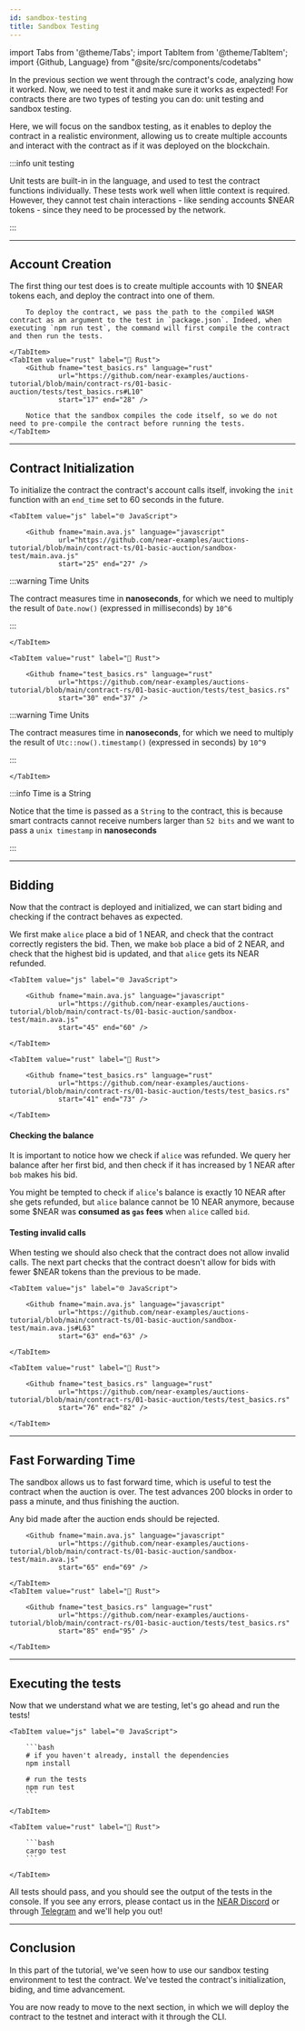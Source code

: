 ```yaml
---
id: sandbox-testing
title: Sandbox Testing
---
```


import Tabs from '@theme/Tabs';
import TabItem from '@theme/TabItem';
import {Github, Language} from "@site/src/components/codetabs"

In the previous section we went through the contract's code, analyzing how it worked. Now, we need to test it and make sure it works as expected! For contracts there are two types of testing you can do: unit testing and sandbox testing.

Here, we will focus on the sandbox testing, as it enables to deploy the contract in a realistic environment, allowing us to create multiple accounts and interact with the contract as if it was deployed on the blockchain.

:::info unit testing

Unit tests are built-in in the language, and used to test the contract functions individually. These tests work well when little context is required. However, they cannot test chain interactions - like sending accounts $NEAR tokens - since they need to be processed by the network.

:::

---

## Account Creation

The first thing our test does is to create multiple accounts with 10 $NEAR tokens each, and deploy the contract into one of them.

<Tabs groupId="code-tabs">
    <TabItem value="js" label="🌐 JavaScript">
        <Github fname="main.ava.js" language="javascript"
                url="https://github.com/near-examples/auctions-tutorial/blob/main/contract-ts/01-basic-auction/sandbox-test/main.ava.js#L12"
                start="12" end="22" />
        
        To deploy the contract, we pass the path to the compiled WASM contract as an argument to the test in `package.json`. Indeed, when executing `npm run test`, the command will first compile the contract and then run the tests.

    </TabItem>
    <TabItem value="rust" label="🦀 Rust">
        <Github fname="test_basics.rs" language="rust"
                url="https://github.com/near-examples/auctions-tutorial/blob/main/contract-rs/01-basic-auction/tests/test_basics.rs#L10"
                start="17" end="28" />

        Notice that the sandbox compiles the code itself, so we do not need to pre-compile the contract before running the tests.
    </TabItem>
</Tabs>

---

## Contract Initialization

To initialize the contract the contract's account calls itself, invoking the `init` function with an `end_time` set to 60 seconds in the future.

<Tabs groupId="code-tabs">

    <TabItem value="js" label="🌐 JavaScript">

        <Github fname="main.ava.js" language="javascript"
                url="https://github.com/near-examples/auctions-tutorial/blob/main/contract-ts/01-basic-auction/sandbox-test/main.ava.js"
                start="25" end="27" />

:::warning Time Units

The contract measures time in **nanoseconds**, for which we need to multiply the result of `Date.now()` (expressed in milliseconds) by `10^6`

:::

    </TabItem>

    <TabItem value="rust" label="🦀 Rust">

        <Github fname="test_basics.rs" language="rust"
                url="https://github.com/near-examples/auctions-tutorial/blob/main/contract-rs/01-basic-auction/tests/test_basics.rs"
                start="30" end="37" />

:::warning Time Units

The contract measures time in **nanoseconds**, for which we need to multiply the result of `Utc::now().timestamp()` (expressed in seconds) by `10^9`

:::

    </TabItem>
</Tabs>

:::info Time is a String

Notice that the time is passed as a `String` to the contract, this is because smart contracts cannot receive numbers larger than `52 bits` and we want to pass a `unix timestamp` in **nanoseconds**

:::

---

## Bidding

Now that the contract is deployed and initialized, we can start biding and checking if the contract behaves as expected.

We first make `alice` place a bid of 1 NEAR, and check that the contract correctly registers the bid. Then, we make `bob` place a bid of 2 NEAR, and check that the highest bid is updated, and that `alice` gets its NEAR refunded.

<Tabs groupId="code-tabs">

    <TabItem value="js" label="🌐 JavaScript">

        <Github fname="main.ava.js" language="javascript"
                url="https://github.com/near-examples/auctions-tutorial/blob/main/contract-ts/01-basic-auction/sandbox-test/main.ava.js"
                start="45" end="60" />

    </TabItem>

    <TabItem value="rust" label="🦀 Rust">

        <Github fname="test_basics.rs" language="rust"
                url="https://github.com/near-examples/auctions-tutorial/blob/main/contract-rs/01-basic-auction/tests/test_basics.rs"
                start="41" end="73" />

    </TabItem>

</Tabs>

#### Checking the balance
It is important to notice how we check if `alice` was refunded. We query her balance after her first bid, and then check if it has increased by 1 NEAR after `bob` makes his bid. 

You might be tempted to check if `alice`'s balance is exactly 10 NEAR after she gets refunded, but `alice` balance cannot be 10 NEAR anymore, because some $NEAR was **consumed as `gas` fees** when `alice` called `bid`.

#### Testing invalid calls

When testing we should also check that the contract does not allow invalid calls. The next part checks that the contract doesn't allow for bids with fewer $NEAR tokens than the previous to be made.

<Tabs groupId="code-tabs">

    <TabItem value="js" label="🌐 JavaScript">

        <Github fname="main.ava.js" language="javascript"
                url="https://github.com/near-examples/auctions-tutorial/blob/main/contract-ts/01-basic-auction/sandbox-test/main.ava.js#L63"
                start="63" end="63" />

    </TabItem>

    <TabItem value="rust" label="🦀 Rust">

        <Github fname="test_basics.rs" language="rust"
                url="https://github.com/near-examples/auctions-tutorial/blob/main/contract-rs/01-basic-auction/tests/test_basics.rs"
                start="76" end="82" />

    </TabItem>

</Tabs>

---

## Fast Forwarding Time
The sandbox allows us to fast forward time, which is useful to test the contract when the auction is over. The test advances 200 blocks in order to pass a minute, and thus finishing the auction.

Any bid made after the auction ends should be rejected.

<Tabs groupId="code-tabs">
    <TabItem value="js" label="🌐 JavaScript">

        <Github fname="main.ava.js" language="javascript"
                url="https://github.com/near-examples/auctions-tutorial/blob/main/contract-ts/01-basic-auction/sandbox-test/main.ava.js"
                start="65" end="69" />

    </TabItem>
    <TabItem value="rust" label="🦀 Rust">

        <Github fname="test_basics.rs" language="rust"
                url="https://github.com/near-examples/auctions-tutorial/blob/main/contract-rs/01-basic-auction/tests/test_basics.rs"
                start="85" end="95" />

    </TabItem>
</Tabs>

---

## Executing the tests 

Now that we understand what we are testing, let's go ahead and run the tests!


<Tabs groupId="code-tabs">

    <TabItem value="js" label="🌐 JavaScript">

        ```bash
        # if you haven't already, install the dependencies
        npm install

        # run the tests
        npm run test 
        ```

    </TabItem>

    <TabItem value="rust" label="🦀 Rust">

        ```bash
        cargo test
        ```

    </TabItem>

</Tabs>

All tests should pass, and you should see the output of the tests in the console. If you see any errors, please contact us in the [NEAR Discord](https://near.chat) or through [Telegram](https://t.me/neardev) and we'll help you out!

---

## Conclusion 

In this part of the tutorial, we've seen how to use our sandbox testing environment to test the contract. We've tested the contract's initialization, biding, and time advancement.

You are now ready to move to the next section, in which we will deploy the contract to the testnet and interact with it through the CLI.